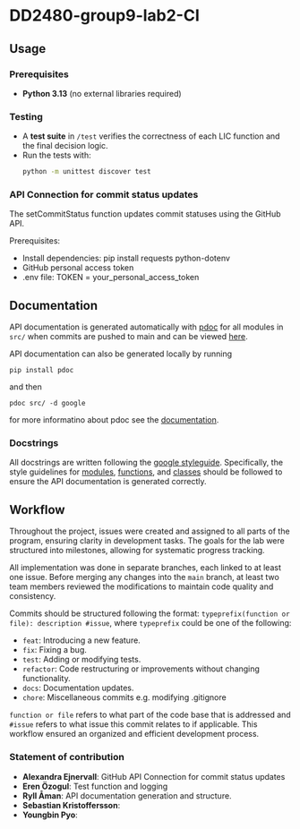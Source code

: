 # DD2480-group9-lab2-CI

## Usage

### Prerequisites

- **Python 3.13** (no external libraries required)

### Testing

- A **test suite** in `/test` verifies the correctness of each LIC function and the final decision logic.
- Run the tests with:
  ```sh
  python -m unittest discover test
  ```
### API Connection for commit status updates

The setCommitStatus function updates commit statuses using the GitHub API. 

Prerequisites: 

  - Install dependencies: pip install requests python-dotenv
  - GitHub personal access token
  - .env file: TOKEN = your_personal_access_token



## Documentation
API documentation is generated automatically with [pdoc](https://github.com/mitmproxy/pdoc) for all modules in `src/` when commits are pushed to main and can be viewed [here](https://dd2480-group-9.github.io/assignment2-ci/).

API documentation can also be generated locally by running
```shell
pip install pdoc
```
and then
```shell
pdoc src/ -d google
```
for more informatino about pdoc see the [documentation](https://pdoc.dev/docs/pdoc.html).

### Docstrings
All docstrings are written following the [google styleguide](https://google.github.io/styleguide/pyguide.html#38-comments-and-docstrings). Specifically, the style guidelines for [modules](https://google.github.io/styleguide/pyguide.html#382-modules), [functions](https://google.github.io/styleguide/pyguide.html#383-functions-and-methods), and [classes](https://google.github.io/styleguide/pyguide.html#384-classes) should be followed to ensure the API documentation is generated correctly.

## Workflow
Throughout the project, issues were created and assigned to all parts of the program, ensuring clarity in development tasks. The goals for the lab were structured into milestones, allowing for systematic progress tracking.

All implementation was done in separate branches, each linked to at least one issue. Before merging any changes into the `main` branch, at least two team members reviewed the modifications to maintain code quality and consistency.

Commits should be structured following the format: `typeprefix(function or file): description #issue`, where `typeprefix` could be one of the following:
- `feat`: Introducing a new feature.
- `fix`: Fixing a bug.
- `test`: Adding or modifying tests.
- `refactor`: Code restructuring or improvements without changing functionality.
- `docs`: Documentation updates.
- `chore`: Miscellaneous commits e.g. modifying .gitignore

`function or file` refers to what part of the code base that is addressed and `#issue` refers to what issue this commit relates to if applicable.
This workflow ensured an organized and efficient development process.

### Statement of contribution
- **Alexandra Ejnervall**: GitHub API Connection for commit status updates
- **Eren Özogul**: Test function and logging
- **Ryll Åman**: API documentation generation and structure.
- **Sebastian Kristoffersson**: 
- **Youngbin Pyo**: 